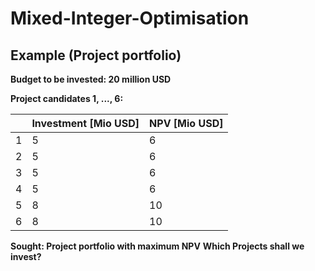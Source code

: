 # Mixed-Integer-Optimisation
## Example (Project portfolio)

**Budget to be invested: 20 million USD**

**Project candidates 1, ..., 6:**

| | Investment [Mio USD] | NPV [Mio USD] |
| --- | --- | --- |
| 1 | 5 | 6 |
| 2 | 5 | 6 |
| 3 | 5 | 6 |
| 4 | 5 | 6 |
| 5 | 8 | 10 |
| 6 | 8 | 10 |

**Sought: Project portfolio with maximum NPV**
**Which Projects shall we invest?**
